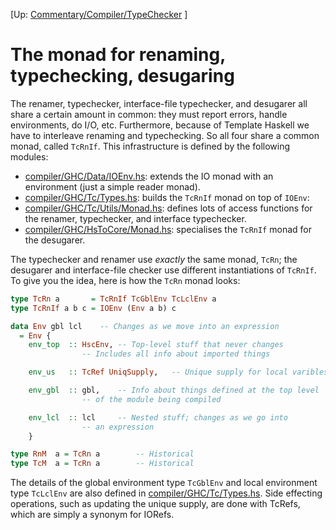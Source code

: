
\[Up: [Commentary/Compiler/TypeChecker](commentary/compiler/type-checker) \]

# The monad for renaming, typechecking, desugaring


The renamer, typechecker, interface-file typechecker, and desugarer all share a certain amount in common: they must report errors, handle environments, do I/O, etc.  Furthermore, because of Template Haskell we have to interleave renaming and typechecking.  So all four share a common monad, called `TcRnIf`.  This infrastructure is defined by the following modules:

- [compiler/GHC/Data/IOEnv.hs](https://gitlab.haskell.org/ghc/ghc/blob/master/compiler/GHC/Data/IOEnv.hs): extends the IO monad with an environment (just a simple reader monad).
- [compiler/GHC/Tc/Types.hs](https://gitlab.haskell.org/ghc/ghc/blob/master/compiler/GHC/Tc/Types.hs): builds the `TcRnIf` monad on top of `IOEnv`:
- [compiler/GHC/Tc/Utils/Monad.hs](https://gitlab.haskell.org/ghc/ghc/blob/master/compiler/GHC/Tc/Utils/Monad.hs): defines lots of access functions for the renamer, typechecker, and interface typechecker.
- [compiler/GHC/HsToCore/Monad.hs](https://gitlab.haskell.org/ghc/ghc/blob/master/compiler/GHC/HsToCore/Monad.hs): specialises the `TcRnIf` monad for the desugarer.


The typechecker and renamer use *exactly* the same monad, `TcRn`; the desugarer and interface-file checker use different instantiations of `TcRnIf`.  To give you the idea, here is how the `TcRn` monad looks:

```haskell
type TcRn a       = TcRnIf TcGblEnv TcLclEnv a
type TcRnIf a b c = IOEnv (Env a b) c

data Env gbl lcl	-- Changes as we move into an expression
  = Env {
	env_top	 :: HscEnv,	-- Top-level stuff that never changes
				-- Includes all info about imported things

	env_us   :: TcRef UniqSupply,	-- Unique supply for local varibles

	env_gbl  :: gbl,	-- Info about things defined at the top level
				-- of the module being compiled

	env_lcl  :: lcl		-- Nested stuff; changes as we go into 
				-- an expression
    }

type RnM  a = TcRn a		-- Historical
type TcM  a = TcRn a		-- Historical
```


The details of the global environment type `TcGblEnv` and local environment type `TcLclEnv` are also defined in [compiler/GHC/Tc/Types.hs](https://gitlab.haskell.org/ghc/ghc/blob/master/compiler/GHC/Tc/Types.hs).  Side effecting operations, such as updating the unique supply, are done with TcRefs, which are simply a synonym for IORefs.
